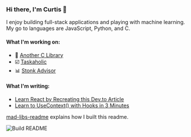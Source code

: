 ### Hi there, I'm Curtis 👋

I enjoy building full-stack applications and playing with machine learning. My go to languages are JavaScript, Python, and C.

#### What I'm working on:
- 📗 [Another C Library](https://anotherlibrary.com)
- ☑️ [Taskaholic](https://taskaholic.com)
- 📊 [Stonk Advisor](https://stonkadvisor.com)

#### What I'm writing:

 - [Learn React by Recreating this Dev.to Article](https://dev.to/curtiscodes/learn-react-by-recreating-this-dev-to-article-1pfm)
 - [Learn to UseContext() with Hooks in 3 Minutes](https://dev.to/curtiscodes/learn-to-usecontext-with-hooks-in-3-minutes-4c4g)
 
[mad-libs-readme](https://github.com/danielcurtis/dont-readme) explains how I built this readme.

![Build README](https://github.com/danielcurtis/danielcurtis/workflows/Build%20README/badge.svg)
